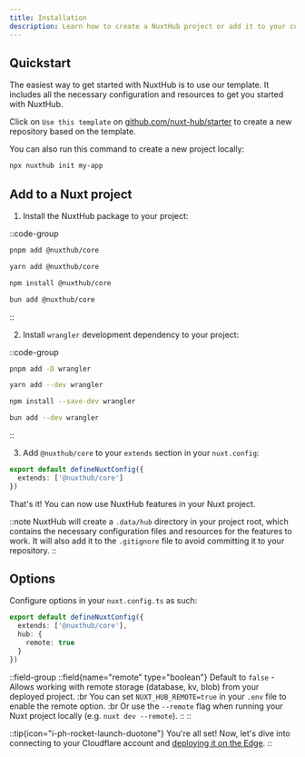 ```yaml
---
title: Installation
description: Learn how to create a NuxtHub project or add it to your current Nuxt project.
---
```


## Quickstart

The easiest way to get started with NuxtHub is to use our template. It includes all the necessary configuration and resources to get you started with NuxtHub.

Click on `Use this template` on [github.com/nuxt-hub/starter](https://github.com/nuxt-hub/starter) to create a new repository based on the template.

You can also run this command to create a new project locally:

```bash [Terminal]
npx nuxthub init my-app
```

## Add to a Nuxt project

1. Install the NuxtHub package to your project:

::code-group

```bash [pnpm]
pnpm add @nuxthub/core
```

```bash [yarn]
yarn add @nuxthub/core
```

```bash [npm]
npm install @nuxthub/core
```

```bash [bun]
bun add @nuxthub/core
```

::

2. Install `wrangler` development dependency to your project:

::code-group

```bash [pnpm]
pnpm add -D wrangler
```

```bash [yarn]
yarn add --dev wrangler
```

```bash [npm]
npm install --save-dev wrangler
```

```bash [bun]
bun add --dev wrangler
```

::

3. Add `@nuxthub/core` to your `extends` section in your `nuxt.config`:

```ts [nuxt.config.ts]
export default defineNuxtConfig({
  extends: ['@nuxthub/core']
})
```

That's it! You can now use NuxtHub features in your Nuxt project.

::note
NuxtHub will create a `.data/hub` directory in your project root, which contains the necessary configuration files and resources for the features to work. It will also add it to the `.gitignore` file to avoid committing it to your repository.
::

## Options

Configure options in your `nuxt.config.ts` as such:

```ts [nuxt.config.ts]
export default defineNuxtConfig({
  extends: ['@nuxthub/core'],
  hub: {
    remote: true
  }
})
```

::field-group
  ::field{name="remote" type="boolean"}
    Default to `false` - Allows working with remote storage (database, kv, blob) from your deployed project. :br
    You can set `NUXT_HUB_REMOTE=true` in your `.env` file to enable the remote option. :br
    Or use the `--remote` flag when running your Nuxt project locally (e.g. `nuxt dev --remote`).
  ::
::

::tip{icon="i-ph-rocket-launch-duotone"}
You're all set! Now, let's dive into connecting to your Cloudflare account and [deploying it on the Edge](/docs/getting-started/deploy).
::
